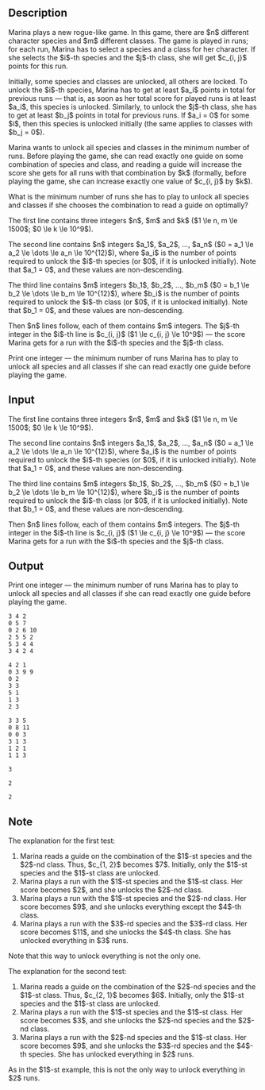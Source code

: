 ## Description

<div><p>Marina plays a new rogue-like game. In this game, there are $n$ different character species and $m$ different classes. The game is played in runs; for each run, Marina has to select a species and a class for her character. If she selects the $i$-th species and the $j$-th class, she will get $c_{i, j}$ points for this run.</p><p>Initially, some species and classes are unlocked, all others are locked. To unlock the $i$-th species, Marina has to get at least $a_i$ points in total for previous runs — that is, as soon as her total score for played runs is at least $a_i$, this species is unlocked. Similarly, to unlock the $j$-th class, she has to get at least $b_j$ points in total for previous runs. If $a_i = 0$ for some $i$, then this species is unlocked initially (the same applies to classes with $b_j = 0$).</p><p>Marina wants to unlock all species and classes in the minimum number of runs. Before playing the game, she can read <span class="tex-font-style-bf">exactly one guide</span> on some combination of species and class, and reading a guide will increase the score she gets for <span class="tex-font-style-bf">all runs with that combination</span> by $k$ (formally, before playing the game, she can increase <span class="tex-font-style-bf">exactly one</span> value of $c_{i, j}$ by $k$).</p><p>What is the minimum number of runs she has to play to unlock all species and classes if she chooses the combination to read a guide on optimally?</p></div><div class="input-specification"><p>The first line contains three integers $n$, $m$ and $k$ ($1 \le n, m \le 1500$; $0 \le k \le 10^9$).</p><p>The second line contains $n$ integers $a_1$, $a_2$, ..., $a_n$ ($0 = a_1 \le a_2 \le \dots \le a_n \le 10^{12}$), where $a_i$ is the number of points required to unlock the $i$-th species (or $0$, if it is unlocked initially). <span class="tex-font-style-bf">Note that $a_1 = 0$, and these values are non-descending</span>.</p><p>The third line contains $m$ integers $b_1$, $b_2$, ..., $b_m$ ($0 = b_1 \le b_2 \le \dots \le b_m \le 10^{12}$), where $b_i$ is the number of points required to unlock the $i$-th class (or $0$, if it is unlocked initially). <span class="tex-font-style-bf">Note that $b_1 = 0$, and these values are non-descending</span>.</p><p>Then $n$ lines follow, each of them contains $m$ integers. The $j$-th integer in the $i$-th line is $c_{i, j}$ ($1 \le c_{i, j} \le 10^9$) — the score Marina gets for a run with the $i$-th species and the $j$-th class.</p></div><div class="output-specification"><p>Print one integer — the minimum number of runs Marina has to play to unlock all species and all classes if she can read exactly one guide before playing the game.</p></div>

## Input

<p>The first line contains three integers $n$, $m$ and $k$ ($1 \le n, m \le 1500$; $0 \le k \le 10^9$).</p><p>The second line contains $n$ integers $a_1$, $a_2$, ..., $a_n$ ($0 = a_1 \le a_2 \le \dots \le a_n \le 10^{12}$), where $a_i$ is the number of points required to unlock the $i$-th species (or $0$, if it is unlocked initially). <span class="tex-font-style-bf">Note that $a_1 = 0$, and these values are non-descending</span>.</p><p>The third line contains $m$ integers $b_1$, $b_2$, ..., $b_m$ ($0 = b_1 \le b_2 \le \dots \le b_m \le 10^{12}$), where $b_i$ is the number of points required to unlock the $i$-th class (or $0$, if it is unlocked initially). <span class="tex-font-style-bf">Note that $b_1 = 0$, and these values are non-descending</span>.</p><p>Then $n$ lines follow, each of them contains $m$ integers. The $j$-th integer in the $i$-th line is $c_{i, j}$ ($1 \le c_{i, j} \le 10^9$) — the score Marina gets for a run with the $i$-th species and the $j$-th class.</p>

## Output

<p>Print one integer — the minimum number of runs Marina has to play to unlock all species and all classes if she can read exactly one guide before playing the game.</p>





```input1
3 4 2
0 5 7
0 2 6 10
2 5 5 2
5 3 4 4
3 4 2 4
```




```input2
4 2 1
0 3 9 9
0 2
3 3
5 1
1 3
2 3
```




```input3
3 3 5
0 8 11
0 0 3
3 1 3
1 2 1
1 1 3
```




```output1
3
```




```output2
2
```




```output3
2
```



## Note

<p>The explanation for the first test:</p><ol> <li> Marina reads a guide on the combination of the $1$-st species and the $2$-nd class. Thus, $c_{1, 2}$ becomes $7$. Initially, only the $1$-st species and the $1$-st class are unlocked. </li><li> Marina plays a run with the $1$-st species and the $1$-st class. Her score becomes $2$, and she unlocks the $2$-nd class. </li><li> Marina plays a run with the $1$-st species and the $2$-nd class. Her score becomes $9$, and she unlocks everything except the $4$-th class. </li><li> Marina plays a run with the $3$-rd species and the $3$-rd class. Her score becomes $11$, and she unlocks the $4$-th class. She has unlocked everything in $3$ runs. </li></ol><p>Note that this way to unlock everything is not the only one.</p><p>The explanation for the second test:</p><ol> <li> Marina reads a guide on the combination of the $2$-nd species and the $1$-st class. Thus, $c_{2, 1}$ becomes $6$. Initially, only the $1$-st species and the $1$-st class are unlocked. </li><li> Marina plays a run with the $1$-st species and the $1$-st class. Her score becomes $3$, and she unlocks the $2$-nd species and the $2$-nd class. </li><li> Marina plays a run with the $2$-nd species and the $1$-st class. Her score becomes $9$, and she unlocks the $3$-rd species and the $4$-th species. She has unlocked everything in $2$ runs. </li></ol><p>As in the $1$-st example, this is not the only way to unlock everything in $2$ runs.</p>
